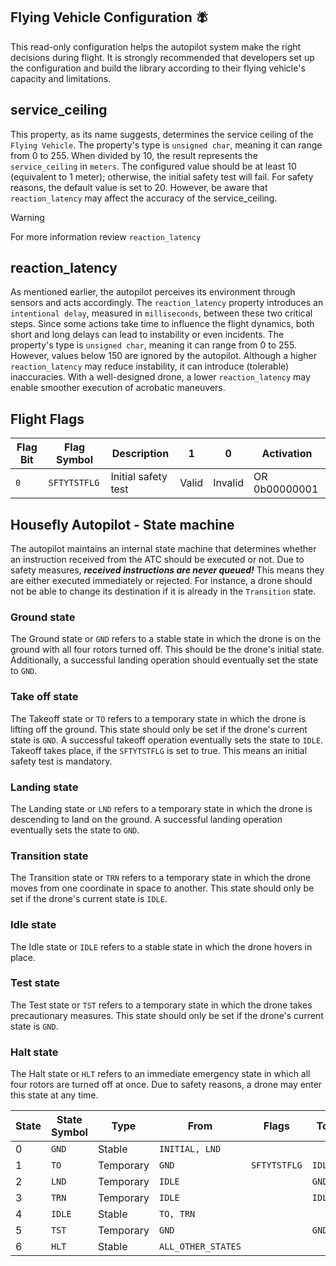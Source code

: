 ## Flying Vehicle Configuration 🪰

This read-only configuration helps the autopilot system make the right decisions during flight. It is strongly recommended that developers set up the configuration and build the library according to their flying vehicle's capacity and limitations.

## service_ceiling

This property, as its name suggests, determines the service ceiling of the `Flying Vehicle`. The property's type is `unsigned char`, meaning it can range from 0 to 255. When divided by 10, the result represents the `service_ceiling` in `meters`. The configured value should be at least 10 (equivalent to 1 meter); otherwise, the initial safety test will fail. For safety reasons, the default value is set to 20. However, be aware that `reaction_latency` may affect the accuracy of the service_ceiling.

> [!WARNING]
> For more information review `reaction_latency`

## reaction_latency

As mentioned earlier, the autopilot perceives its environment through sensors and acts accordingly. The `reaction_latency` property introduces an `intentional delay`, measured in `milliseconds`, between these two critical steps. Since some actions take time to influence the flight dynamics, both short and long delays can lead to instability or even incidents. The property's type is `unsigned char`, meaning it can range from 0 to 255. However, values below 150 are ignored by the autopilot. Although a higher `reaction_latency` may reduce instability, it can introduce (tolerable) inaccuracies. With a well-designed drone, a lower `reaction_latency` may enable smoother execution of acrobatic maneuvers.

## Flight Flags

| Flag Bit | Flag Symbol  | Description         | 1     | 0       | Activation    |
| -------- | ------------ | ------------------- | ----- | ------- | ------------- |
| `0`      | `SFTYTSTFLG` | Initial safety test | Valid | Invalid | OR 0b00000001 |

## Housefly Autopilot - State machine

The autopilot maintains an internal state machine that determines whether an instruction received from the ATC should be executed or not. Due to safety measures, **_received instructions are never queued!_** This means they are either executed immediately or rejected. For instance, a drone should not be able to change its destination if it is already in the `Transition` state.

### Ground state

The Ground state or `GND` refers to a stable state in which the drone is on the ground with all four rotors turned off. This should be the drone's initial state. Additionally, a successful landing operation should eventually set the state to `GND`.

### Take off state

The Takeoff state or `TO` refers to a temporary state in which the drone is lifting off the ground. This state should only be set if the drone's current state is `GND`. A successful takeoff operation eventually sets the state to `IDLE`.
Takeoff takes place, if the `SFTYTSTFLG` is set to true. This means an initial safety test is mandatory.

### Landing state

The Landing state or `LND` refers to a temporary state in which the drone is descending to land on the ground. A successful landing operation eventually sets the state to `GND`.

### Transition state

The Transition state or `TRN` refers to a temporary state in which the drone moves from one coordinate in space to another. This state should only be set if the drone's current state is `IDLE`.

### Idle state

The Idle state or `IDLE` refers to a stable state in which the drone hovers in place.

### Test state

The Test state or `TST` refers to a temporary state in which the drone takes precautionary measures. This state should only be set if the drone's current state is `GND`.

### Halt state

The Halt state or `HLT` refers to an immediate emergency state in which all four rotors are turned off at once. Due to safety reasons, a drone may enter this state at any time.

| State | State Symbol | Type      | From               | Flags        | To     |
| ----- | ------------ | --------- | ------------------ | ------------ | ------ |
| 0     | `GND`        | Stable    | `INITIAL, LND`     |              |        |
| 1     | `TO`         | Temporary | `GND`              | `SFTYTSTFLG` | `IDLE` |
| 2     | `LND`        | Temporary | `IDLE`             |              | `GND`  |
| 3     | `TRN`        | Temporary | `IDLE`             |              | `IDLE` |
| 4     | `IDLE`       | Stable    | `TO, TRN`          |              |        |
| 5     | `TST`        | Temporary | `GND`              |              | `GND`  |
| 6     | `HLT`        | Stable    | `ALL_OTHER_STATES` |              |        |
